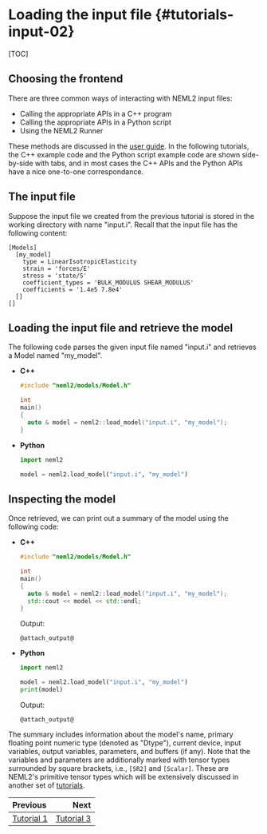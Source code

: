 # Loading the input file {#tutorials-input-02}

[TOC]

## Choosing the frontend

There are three common ways of interacting with NEML2 input files:
- Calling the appropriate APIs in a C++ program
- Calling the appropriate APIs in a Python script
- Using the NEML2 Runner

These methods are discussed in the [user guide](#user-getting-started). In the following tutorials, the C++ example code and the Python script example code are shown side-by-side with tabs, and in most cases the C++ APIs and the Python APIs have a nice one-to-one correspondance.

## The input file

Suppose the input file we created from the previous tutorial is stored in the working directory with name "input.i". Recall that the input file has the following content:
```
[Models]
  [my_model]
    type = LinearIsotropicElasticity
    strain = 'forces/E'
    stress = 'state/S'
    coefficient_types = 'BULK_MODULUS SHEAR_MODULUS'
    coefficients = '1.4e5 7.8e4'
  []
[]
```

## Loading the input file and retrieve the model

The following code parses the given input file named "input.i" and retrieves a Model named "my_model".

<div class="tabbed">

- <b class="tab-title">C++</b>
  ```cpp
  #include "neml2/models/Model.h"

  int
  main()
  {
    auto & model = neml2::load_model("input.i", "my_model");
  }
  ```
- <b class="tab-title">Python</b>
  ```python
  import neml2

  model = neml2.load_model("input.i", "my_model")
  ```

</div>

## Inspecting the model

Once retrieved, we can print out a summary of the model using the following code:

<div class="tabbed">

- <b class="tab-title">C++</b>
  ```cpp
  #include "neml2/models/Model.h"

  int
  main()
  {
    auto & model = neml2::load_model("input.i", "my_model");
    std::cout << model << std::endl;
  }
  ```

  Output:
  ```
  @attach_output@
  ```
- <b class="tab-title">Python</b>
  ```python
  import neml2

  model = neml2.load_model("input.i", "my_model")
  print(model)
  ```

  Output:
  ```
  @attach_output@
  ```
</div>

The summary includes information about the model's name, primary floating point numeric type (denoted as "Dtype"), current device, input variables, output variables, parameters, and buffers (if any). Note that the variables and parameters are additionally marked with tensor types surrounded by square brackets, i.e., `[SR2]` and `[Scalar]`. These are NEML2's primitive tensor types which will be extensively discussed in another set of [tutorials](#tutorials-tensor).


<div class="section_buttons">

| Previous                          |                              Next |
| :-------------------------------- | --------------------------------: |
| [Tutorial 1](#tutorials-input-01) | [Tutorial 3](#tutorials-input-03) |

</div>
